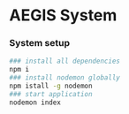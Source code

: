 # AEGIS System

### System setup

```bash
### install all dependencies
npm i
### install nodemon globally
npm istall -g nodemon
### start application
nodemon index
